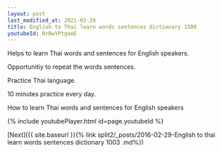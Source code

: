```yaml
---
layout: post
last_modified_at: 2021-03-29
title: English to Thai learn words sentences dictionary 1500 
youtubeId: RrBwYPtgaeE
---
```

 
 
Helps to learn Thai words and sentences for English speakers.

Opportunitiy to repeat the words sentences. 

Practice Thai language. 
 
10 minutes practice every day. 
 
How to learn Thai words and sentences for English speakers 
 
{% include youtubePlayer.html id=page.youtubeId %}
 
 
[Next]({{ site.baseurl }}{% link  split2/_posts/2016-02-29-English to thai learn words sentences dictionary 1003 .md%})
 
